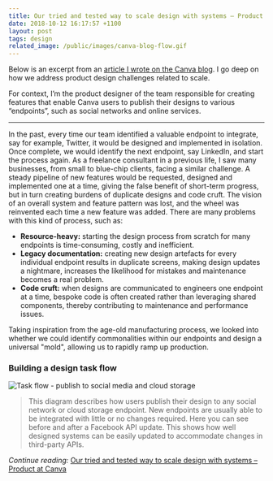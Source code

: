 ```yaml
---
title: Our tried and tested way to scale design with systems – Product at Canva
date: 2018-10-12 16:17:57 +1100
layout: post
tags: design
related_image: /public/images/canva-blog-flow.gif
---
```


Below is an excerpt from an [article I wrote on the Canva blog](https://product.canva.com/scaling-design-with-systems/). I go deep on how we address product design challenges related to scale.

<!--more-->

For context, I’m the product designer of the team responsible for creating features that enable Canva users to publish their designs to various “endpoints”, such as social networks and online services.

---

In the past, every time our team identified a valuable endpoint to integrate, say for example, Twitter, it would be designed and implemented in isolation. Once complete, we would identify the next endpoint, say LinkedIn, and start the process again.
As a freelance consultant in a previous life, I saw many businesses, from small to blue-chip clients, facing a similar challenge. A steady pipeline of new features would be requested, designed and implemented one at a time, giving the false benefit of short-term progress, but in turn creating burdens of duplicate designs and code cruft.
The vision of an overall system and feature pattern was lost, and the wheel was reinvented each time a new feature was added.
There are many problems with this kind of process, such as:

* **Resource-heavy:** starting the design process from scratch for many endpoints is time-consuming, costly and inefficient.
* **Legacy documentation:** creating new design artefacts for every individual endpoint results in duplicate screens, making design updates a nightmare, increases the likelihood for mistakes and maintenance becomes a real problem.
* **Code cruft:** when designs are communicated to engineers one endpoint at a time, bespoke code is often created rather than leveraging shared components, thereby contributing to maintenance and performance issues.

Taking inspiration from the age-old manufacturing process, we looked into whether we could identify commonalities within our endpoints and design a universal "mold", allowing us to rapidly ramp up production.

### Building a design task flow
![Task flow - publish to social media and cloud storage]({{site.url}}/public/images/canva-blog-flow.gif)
> This diagram describes how users publish their design to any social network or cloud storage endpoint. New endpoints are usually able to be integrated with little or no changes required. Here you can see before and after a Facebook API update. This shows how well designed systems can be easily updated to accommodate changes in third-party APIs.

*Continue reading:* [Our tried and tested way to scale design with systems – Product at Canva](https://product.canva.com/scaling-design-with-systems/)